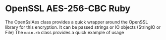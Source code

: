 # OpenSSL AES-256-CBC Ruby

The OpenSslAes class provides a quick wrapper around the OpenSSL library for this encryption.  It can be passed strings or IO objects (StringIO or File)
The ```main.rb``` class provides a quick example of usage


